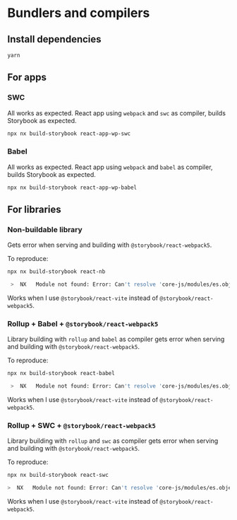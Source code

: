 # Bundlers and compilers

## Install dependencies

```bash
yarn
```

## For apps

### SWC

All works as expected. React app using `webpack` and `swc` as compiler, builds Storybook as expected.

```bash
npx nx build-storybook react-app-wp-swc
```

### Babel

All works as expected. React app using `webpack` and `babel` as compiler, builds Storybook as expected.

```bash
npx nx build-storybook react-app-wp-babel
```

## For libraries

### Non-buildable library

Gets error when serving and building with `@storybook/react-webpack5`.

To reproduce:

```bash
npx nx build-storybook react-nb
```

```bash
 >  NX   Module not found: Error: Can't resolve 'core-js/modules/es.object.assign.js' in '/Users/katerina/Projects/nrwl/test_nx_workspaces/path-imports/libs/react-babel/src/lib'
```

Works when I use `@storybook/react-vite` instead of `@storybook/react-webpack5`.

### Rollup + Babel + `@storybook/react-webpack5`

Library building with `rollup` and `babel` as compiler gets error when serving and building with `@storybook/react-webpack5`.

To reproduce:

```bash
npx nx build-storybook react-babel
```

```bash
 >  NX   Module not found: Error: Can't resolve 'core-js/modules/es.object.assign.js' in '/Users/katerina/Projects/nrwl/test_nx_workspaces/path-imports/libs/react-babel/src/lib'
```

Works when I use `@storybook/react-vite` instead of `@storybook/react-webpack5`.

### Rollup + SWC + `@storybook/react-webpack5`

Library building with `rollup` and `swc` as compiler gets error when serving and building with `@storybook/react-webpack5`.

To reproduce:

```bash
npx nx build-storybook react-swc
```

```bash
>  NX   Module not found: Error: Can't resolve 'core-js/modules/es.object.assign.js'in '/Users/katerina/Projects/nrwl/test_nx_workspaces/path-imports/libs/react-swc/srclib'
```

Works when I use `@storybook/react-vite` instead of `@storybook/react-webpack5`.
